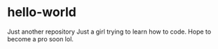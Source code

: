 # hello-world
Just another repository
Just a girl trying to learn how to code. Hope to become a pro soon lol. 
